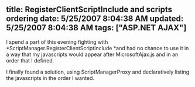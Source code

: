 title: RegisterClientScriptInclude and scripts ordering
date: 5/25/2007 8:04:38 AM
updated: 5/25/2007 8:04:38 AM
tags: ["ASP.NET AJAX"]
---
I spend a part of this evening fighting with *ScriptManager.RegisterClientScriptInclude *and had no chance to use it in a way that my javascripts would appear after MicrosoftAjax.js and in an order that I defined.

I finally found a solution, using ScriptManagerProxy and declaratively listing the javascripts in the order I wanted.<scripts>
